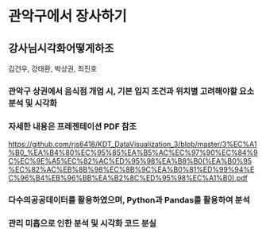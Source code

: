 # 관악구에서 장사하기
## 강사님시각화어떻게하조
김건우, 강태환, 박상권, 최진호


### 관악구 상권에서 음식점 개업 시, 기본 입지 조건과 위치별 고려해야할 요소 분석 및 시각화
###  
###   

### 자세한 내용은 프레젠테이션 PDF 참조
https://github.com/rjs6418/KDT_DataVisualization_3/blob/master/3%EC%A1%B0_%EA%B4%80%EC%95%85%EA%B5%AC%EC%97%90%EC%84%9C%EC%9E%A5%EC%82%AC%ED%95%98%EA%B8%B0(%EA%B0%95%EC%82%AC%EB%8B%98%EC%8B%9C%EA%B0%81%ED%99%94%EC%96%B4%EB%96%BB%EA%B2%8C%ED%95%98%EC%A1%B0).pdf


###  
###  
### 다수의공공데이터를 활용하였으며, Python과 Pandas를 활용하여 분석
### 관리 미흡으로 인한 분석 및 시각화 코드 분실
